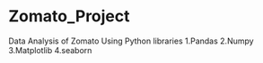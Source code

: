 # Zomato_Project
Data Analysis of Zomato
Using Python libraries
1.Pandas
2.Numpy
3.Matplotlib
4.seaborn
